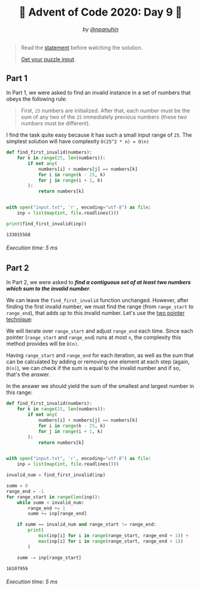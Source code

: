 <h1 align="center">🎄 Advent of Code 2020: Day 9 🎄</h1>
<h6 align="center">by <a href="https://github.com/npanuhin">@npanuhin</a></h6>

> Read the [statement](https://adventofcode.com/2020/day/9 "Visit adventofcode.com/2020/day/9") before watching the solution.
>
> [Get your puzzle input](https://adventofcode.com/2020/day/9/input "Open adventofcode.com/2020/day/9/input").


## Part 1

In Part 1, we were asked to find an invalid instance in a set of numbers that obeys the following rule:

> First, `25` numbers are initialized. After that, each number must be the sum of any two of the `25` immediately previous numbers (these two numbers must be different).

I find the task quite easy because it has such a small input range of `25`. The simplest solution will have complexity `O(25^2 * n) = O(n)`

<!-- Execute code: "part1.py" -->
```python
def find_first_invalid(numbers):
    for k in range(25, len(numbers)):
        if not any(
            numbers[i] + numbers[j] == numbers[k]
            for i in range(k - 25, k)
            for j in range(i + 1, k)
        ):
            return numbers[k]


with open("input.txt", 'r', encoding="utf-8") as file:
    inp = list(map(int, file.readlines()))

print(find_first_invalid(inp))
```
```
133015568
```
###### Execution time: 5 ms

## Part 2

In Part 2, we were asked to ***find a contiguous set of at least two numbers which sum to the invalid number***.

We can leave the `find_first_invalid` function unchanged. However, after finding the first invalid number, we must find the range (from `range_start` to `range_end`), that adds up to this invalid number. Let's use the [two pointer technique](https://www.geeksforgeeks.org/two-pointers-technique):

We will iterate over `range_start` and adjust `range_end` each time. Since each pointer (`range_start` and `range_end`) runs at most `n`, the complexity this method provides will be `O(n)`.

Having `range_start` and `range_end` for each iteration, as well as the sum that can be calculated by adding or removing one element at each step (again, `O(n)`), we can check if the sum is equal to the invalid number and if so, that's the answer.

In the answer we should yield the sum of the smallest and largest number in this range:

<!-- Execute code: "part2.py" -->
```python
def find_first_invalid(numbers):
    for k in range(25, len(numbers)):
        if not any(
            numbers[i] + numbers[j] == numbers[k]
            for i in range(k - 25, k)
            for j in range(i + 1, k)
        ):
            return numbers[k]


with open("input.txt", 'r', encoding="utf-8") as file:
    inp = list(map(int, file.readlines()))

invalid_num = find_first_invalid(inp)

summ = 0
range_end = -1
for range_start in range(len(inp)):
    while summ < invalid_num:
        range_end += 1
        summ += inp[range_end]

    if summ == invalid_num and range_start != range_end:
        print(
            min(inp[i] for i in range(range_start, range_end + 1)) +
            max(inp[i] for i in range(range_start, range_end + 1))
        )

    summ -= inp[range_start]
```
```
16107959
```
###### Execution time: 5 ms

